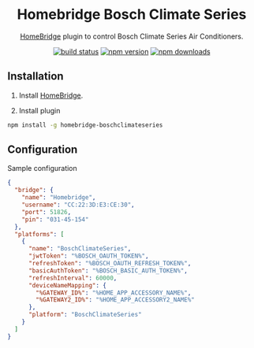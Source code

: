 <span align="center">

# Homebridge Bosch Climate Series
[HomeBridge](https://github.com/nfarina/homebridge) plugin to control Bosch Climate Series Air Conditioners.

<a href="https://github.com/bulivlad/homebridge-boschclimateseries/workflows/Build/badge.svg"><img title="build status" src="https://github.com/bulivlad/homebridge-boschclimateseries/workflows/Build/badge.svg"></a>
<a href="https://www.npmjs.com/package/homebridge-boschclimateseries"><img title="npm version" src="https://badgen.net/npm/v/homebridge-boschclimateseries?label=stable"></a>
<a href="https://www.npmjs.com/package/homebridge"><img title="npm downloads" src="https://badgen.net/npm/dt/homebridge-boschclimateseries"></a>

</span>


## Installation
1. Install [HomeBridge](https://github.com/nfarina/homebridge).

2. Install plugin
```sh
npm install -g homebridge-boschclimateseries
```

## Configuration
Sample configuration
```json
{
  "bridge": {
    "name": "Homebridge",
    "username": "CC:22:3D:E3:CE:30",
    "port": 51826,
    "pin": "031-45-154"
  },
  "platforms": [
    {
      "name": "BoschClimateSeries",
      "jwtToken": "%BOSCH_OAUTH_TOKEN%",
      "refreshToken": "%BOSCH_OAUTH_REFRESH_TOKEN%",
      "basicAuthToken": "%BOSCH_BASIC_AUTH_TOKEN%",
      "refreshInterval": 60000,
      "deviceNameMapping": {
        "%GATEWAY_ID%": "%HOME_APP_ACCESSORY_NAME%",
        "%GATEWAY2_ID%": "%HOME_APP_ACCESSORY2_NAME%"
      },
      "platform": "BoschClimateSeries"
    }
  ]
}
```
